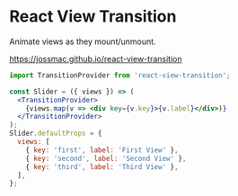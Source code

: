 # React View Transition

Animate views as they mount/unmount.

https://jossmac.github.io/react-view-transition

```jsx
import TransitionProvider from 'react-view-transition';

const Slider = ({ views }) => (
  <TransitionProvider>
    {views.map(v => <div key={v.key}>{v.label}</div>)}
  </TransitionProvider>
);
Slider.defaultProps = {
  views: [
    { key: 'first', label: 'First View' },
    { key: 'second', label: 'Second View' },
    { key: 'third', label: 'Third View' },
  ],
};
```
